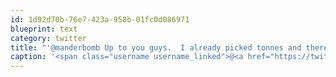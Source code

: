```yaml
---
id: 1d92d70b-76e7-423a-958b-01fc0d086971
blueprint: text
category: twitter
title: "'@manderbomb Up to you guys.  I already picked tonnes and there's beer + wine @_ds @kimathomas @mattashwood"
caption: '<span class="username username_linked">@<a href="https://twitter.com/manderbomb" title="Amanda">manderbomb</a></span> Up to you guys.  I already picked tonnes and there''s beer + wine <span class="username username_linked">@<a href="https://twitter.com/_ds" title="Dustin Senos">_ds</a></span> @kimathomas <span class="username username_linked">@<a href="https://twitter.com/mattashwood" title="Matt Ashwood">mattashwood</a></span>'
---
```


